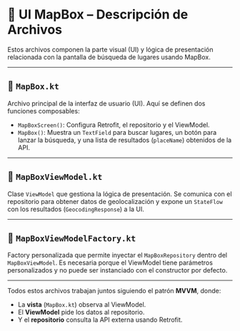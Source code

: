 
# 🧭 UI MapBox – Descripción de Archivos

Estos archivos componen la parte visual (UI) y lógica de presentación relacionada con la pantalla de búsqueda de lugares usando MapBox.

---

## 📄 `MapBox.kt`
Archivo principal de la interfaz de usuario (UI). Aquí se definen dos funciones composables:

- `MapBoxScreen()`: Configura Retrofit, el repositorio y el ViewModel.
- `MapBox()`: Muestra un `TextField` para buscar lugares, un botón para lanzar la búsqueda, y una lista de resultados (`placeName`) obtenidos de la API.

---

## 📄 `MapBoxViewModel.kt`
Clase `ViewModel` que gestiona la lógica de presentación. Se comunica con el repositorio para obtener datos de geolocalización y expone un `StateFlow` con los resultados (`GeocodingResponse`) a la UI.

---

## 📄 `MapBoxViewModelFactory.kt`
Factory personalizada que permite inyectar el `MapBoxRepository` dentro del `MapBoxViewModel`. Es necesaria porque el ViewModel tiene parámetros personalizados y no puede ser instanciado con el constructor por defecto.

---

Todos estos archivos trabajan juntos siguiendo el patrón **MVVM**, donde:

- La **vista** (`MapBox.kt`) observa al ViewModel.
- El **ViewModel** pide los datos al repositorio.
- Y el **repositorio** consulta la API externa usando Retrofit.

